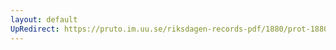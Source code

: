 ```yaml
---
layout: default
UpRedirect: https://pruto.im.uu.se/riksdagen-records-pdf/1880/prot-1880--fk--013/prot-1880--fk--013_015.pdf
---
```

